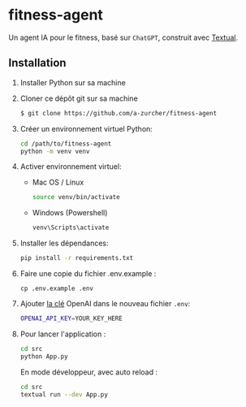 # fitness-agent

Un agent IA pour le fitness, basé sur `ChatGPT`, construit avec [Textual](https://textual.textualize.io).

## Installation

1. Installer Python sur sa machine

2. Cloner ce dépôt git sur sa machine

   ```bash
   $ git clone https://github.com/a-zurcher/fitness-agent
   ```

3. Créer un environnement virtuel Python:

   ```bash
   cd /path/to/fitness-agent
   python -m venv venv
   ```

4. Activer environnement virtuel:

   - Mac OS / Linux

     ```bash
     source venv/bin/activate
     ```

   - Windows (Powershell)

     ```powershell
     venv\Scripts\activate
     ```

5. Installer les dépendances:

   ```bash
   pip install -r requirements.txt
   ```

6. Faire une copie du fichier .env.example :

   ```
   cp .env.example .env
   ```

7. Ajouter [la clé](https://beta.openai.com/account/api-keys) OpenAI dans le nouveau fichier `.env`:

   ```bash
   OPENAI_API_KEY=YOUR_KEY_HERE
   ```

8. Pour lancer l'application :

   ```bash
   cd src
   python App.py
   ```

   En mode développeur, avec auto reload :

   ```bash
   cd src
   textual run --dev App.py
   ```
